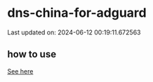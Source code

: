 # dns-china-for-adguard

Last updated on: 2024-06-12 00:19:11.672563

## how to use

[See here](https://github.com/AdguardTeam/AdGuardHome/wiki/Configuration#upstreams-from-file)